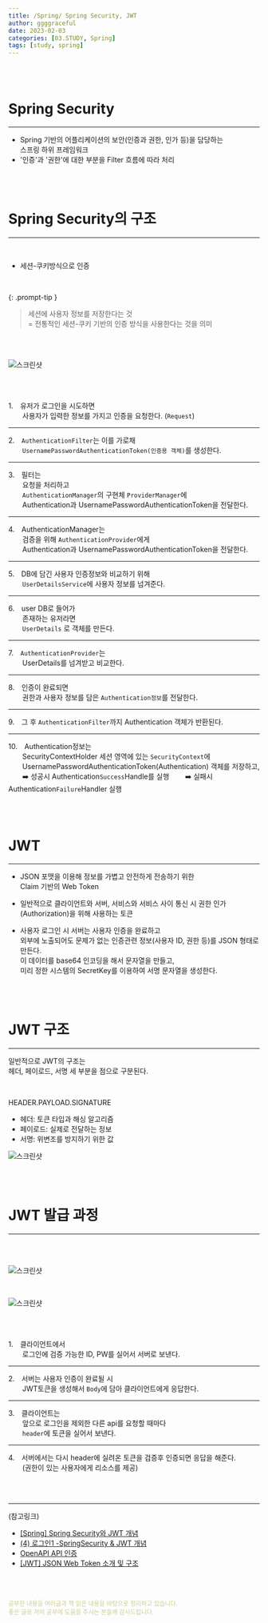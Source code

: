 ```yaml
---
title: /Spring/ Spring Security, JWT
author: ggggraceful
date: 2023-02-03
categories: [03.STUDY, Spring]
tags: [study, spring]
---
```


<br/>
<br/>

# Spring Security

---

- Spring 기반의 어플리케이션의 보안(인증과 권한, 인가 등)을 담당하는  
  스프링 하위 프레임워크
- '인증'과 '권한'에 대한 부분을 Filter 흐름에 따라 처리

<br/>
<br/>

# Spring Security의 구조

---

<br/>

- 세션-쿠키방식으로 인증

<br/>

{: .prompt-tip }
> 세션에 사용자 정보를 저장한다는 것  
> = 전통적인 세션-쿠키 기반의 인증 방식을 사용한다는 것을 의미

<br/>
<br/>

![스크린샷](https://user-images.githubusercontent.com/109974940/216748477-43fef865-d085-4b5e-927f-6e8ce2b8c1f6.png)

<br/>
<br/>

1.　유저가 로그인을 시도하면  
　　사용자가 입력한 정보를 가지고 인증을 요청한다. (```Request```)

---

2.　```AuthenticationFilter```는 이를 가로채    
　　```UsernamePasswordAuthenticationToken(인증용 객체)```를 생성한다.

---

3.　필터는  
　　요청을 처리하고  
　　```AuthenticationManager```의 구현체 ```ProviderManager```에   
　　Authentication과 UsernamePasswordAuthenticationToken을 전달한다.  

---

4.　AuthenticationManager는  
　　검증을 위해 ```AuthenticationProvider```에게  
　　Authentication과 UsernamePasswordAuthenticationToken을 전달한다.  

---

5.　DB에 담긴 사용자 인증정보와 비교하기 위해  
　　```UserDetailsService```에 사용자 정보를 넘겨준다.  

---

6.　user DB로 들어가   
　　존재하는 유저라면  
　　```UserDetails``` 로 객체를 만든다.

---

7.　```AuthenticationProvider```는  
　　UserDetails를 넘겨받고 비교한다.

---

8.　인증이 완료되면  
　　권한과 사용자 정보를 담은 ```Authentication정보```를 전달한다.   

---

9.　그 후 ```AuthenticationFilter```까지 Authentication 객체가 반환된다. 

---

10.　Authentication정보는  
　　SecurityContextHolder 세션 영역에 있는 ```SecurityContext```에  
　　UsernamePasswordAuthenticationToken(Authentication) 객체를 저장하고,  
　　➡️ 성공시 Authentication```Success```Handle를 실행
　　➡️ 실패시 Authentication```Failure```Handler 실행

<br/>
<br/>

# JWT

---

- JSON 포맷을 이용해 정보를 가볍고 안전하게 전송하기 위한  
  Claim 기반의 Web Token

- 일반적으로 클라이언트와 서버, 서비스와 서비스 사이 통신 시
  권한 인가(Authorization)을 위해 사용하는 토큰

- 사용자 로그인 시 서버는 사용자 인증을 완료하고  
  외부에 노출되어도 문제가 없는 인증관련 정보(사용자 ID, 권한 등)를 JSON 형태로 만든다.  
  이 데이터를 base64 인코딩을 해서 문자열을 만들고,  
  미리 정한 시스템의 SecretKey를 이용하여 서명 문자열을 생성한다.  

<br/>
<br/>

# JWT 구조

---

일반적으로 JWT의 구조는  
헤더, 페이로드, 서명 세 부분을 점으로 구분된다.  

<br/>

HEADER.PAYLOAD.SIGNATURE

- 헤더: 토큰 타입과 해싱 알고리즘
- 페이로드: 실제로 전달하는 정보
- 서명: 위변조를 방지하기 위한 값


![스크린샷](https://user-images.githubusercontent.com/109974940/216749952-4ebb3e8c-c0a8-4d62-b304-57645fadbba0.png)

<br/>
<br/>

# JWT 발급 과정

---

<br/>
<br/>

![스크린샷](https://user-images.githubusercontent.com/109974940/216749829-240b0500-84e7-45a7-8fa2-42fcbc3259a0.png)

<br/>

![스크린샷](https://user-images.githubusercontent.com/109974940/216749869-7161a2b5-32a0-49d4-8d09-ea983a6b1845.png)

<br/>
<br/>


1.　클라이언트에서  
　　로그인에 검증 가능한 ID, PW를 실어서 서버로 보낸다.  

---

2.　서버는 사용자 인증이 완료될 시  
　　JWT토큰을 생성해서 ```Body```에 담아 클라이언트에게 응답한다. 

--- 

3.　클라이언트는  
　　앞으로 로그인을 제외한 다른 api를 요청할 때마다   
　　```header```에 토큰을 실어서 보낸다. 

---

4.　서버에서는 다시 header에 실려온 토큰을 검증후 인증되면 응답을 해준다.  
　　(권한이 있는 사용자에게 리소스를 제공)

<br/>
<br/>

---

(참고링크)

- [[Spring] Spring Security와 JWT 개념](https://velog.io/@modsiw/Spring-Spring-Security%EC%99%80-JWT-%EA%B0%9C%EB%85%90)
- [(4) 로그인1 -SpringSecurity & JWT 개념](https://pozafly.github.io/tripllo/(4)spring-security-jwt/)
- [OpenAPI API 인증](https://scienceon.kisti.re.kr/apigateway/api/way/guide/tokenGuide.do;jsessionid=997B0FA3B10F439E122E67DEF3C56F42.apigateway_right)
- [[JWT] JSON Web Token 소개 및 구조](https://velopert.com/2389)

<br/>
<br/>

<span style="font-size: 12px; color:  #cbce91"> 공부한 내용을 여러글과 책 읽은 내용을 바탕으로 정리하고 있습니다.</span>  
<span style="font-size: 12px; color:  #cbce91"> 좋은 글로 저의 공부에 도움을 주시는 분들께 감사드립니다. </span>

<!--

❤️면접예상질문 ❤️

-->

